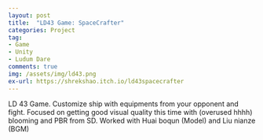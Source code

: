 ```yaml
---
layout: post
title:  "LD43 Game: SpaceCrafter"
categories: Project
tag: 
- Game
- Unity
- Ludum Dare
comments: true
img: /assets/img/ld43.png
ex-url: https://shrekshao.itch.io/ld43spacecrafter
---
```

LD 43 Game. Customize ship with equipments from your opponent and fight. Focused on getting good visual quality this time with (overused hhhh) blooming and PBR from SD. Worked with Huai boqun (Model) and Liu nianze (BGM)

<!--more-->